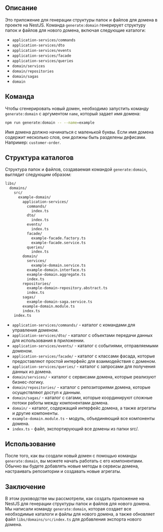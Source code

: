 ## Описание

Это приложение для генерации структуры папок и файлов для домена в проекте на NestJS. Команда `generate:domain` генерирует структуру папок и файлов для нового домена, включая следующие каталоги:

- `application-services/commands`
- `application-services/dto`
- `application-services/events`
- `application-services/facade`
- `application-services/queries`
- `domain/services`
- `domain/repositories`
- `domain/sagas`
- `domain`

## Команда

Чтобы сгенерировать новый домен, необходимо запустить команду `generate:domain` с аргументом `name`, который задает имя домена:
```bash
npm run generate:domain -- --name=example
```

Имя домена должно начинаться с маленькой буквы. Если имя домена содержит несколько слов, они должны быть разделены дефисами. Например: `customer-order`.

## Структура каталогов

Структура папок и файлов, создаваемая командой `generate:domain`, выглядит следующим образом:
```bash
libs/
  domains/
    src/
      example-domain/
        application-services/
          commands/
            index.ts
          dto/
            index.ts
          events/
            index.ts
          facade/
            example-facade.factory.ts
            example-facade.service.ts
          queries/
            index.ts
        domain/
          services/
            example-domain.service.ts
          example-domain.interface.ts
          example-domain.aggregate.ts
          index.ts
        repositories/
          example-domain-repository.abstract.ts
          index.ts
        sagas/
          example-domain-saga.service.ts
        example-domain.module.ts
        index.ts
    index.ts
```
- `application-services/commands/` - каталог с командами для управления доменом.
- `application-services/dto/` - каталог с объектами передачи данных для использования в приложении.
- `application-services/events/` - каталог с событиями, отправляемыми доменом.
- `application-services/facade/` - каталог с классами фасада, которые предоставляют простой интерфейс для взаимодействия с доменом.
- `application-services/queries/` - каталог с запросами для получения данных из домена.
- `domain/services/` - каталог с сервисами домена, которые реализуют бизнес-логику.
- `domain/repositories/` - каталог с репозиториями домена, которые осуществляют доступ к данным.
- `domain/sagas/` - каталог с сагами, которые координируют сложные потоки работы между компонентами домена.
- `domain/` - каталог, содержащий интерфейс домена, а также агрегаты и другие компоненты.
- `example-domain.module.ts` - модуль, объединяющий все компоненты домена.
- `index.ts` - файл, экспортирующий все домены из папки src/.

## Использование

После того, как вы создали новый домен с помощью команды `generate:domain`, вы можете начать работать с его компонентами. Обычно вы будете добавлять новые методы в сервисы домена, настраивать репозитории и создавать новые агрегаты.

## Заключение
В этом руководстве мы рассмотрели, как создать приложение на NestJS для генерации структуры папок и файлов для нового домена. Мы написали команду `generate:domain`, которая создает все необходимые каталоги и файлы для нового домена, а также обновляет файл `libs/domains/src/index.ts` для добавления экспорта нового домена.